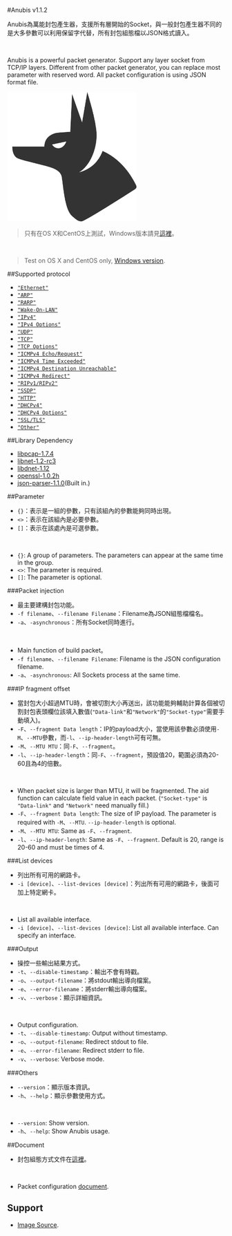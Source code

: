 #Anubis v1.1.2

Anubis為萬能封包產生器，支援所有層開始的Socket，與一般封包產生器不同的是大多參數可以利用保留字代替，所有封包組態檔以JSON格式讀入。

</br>

Anubis is a powerful packet generator. Support any layer socket from TCP/IP layers. Different from other packet generator, you can replace most parameter with reserved word. All packet configuration is using JSON format file.

<img src="Anubis.png" width = "300" height = "300">

> 只有在OS X和CentOS上測試，Windows版本請見[這裡](Win32/)。

</br>

> Test on OS X and CentOS only, [Windows version](Win32/).

##Supported protocol
* [```"Ethernet"```](Document/Ethernet.md)
* [```"ARP"```](Document/ARP.md)
* [```"RARP"```](Document/ARP.md)
* [```"Wake-On-LAN"```](Document/WOL.md)
* [```"IPv4"```](Document/IPv4.md)
* [```"IPv4 Options"```](Document/IPv4.md)
* [```"UDP"```](Document/UDP.md)
* [```"TCP"```](Document/TCP.md)
* [```"TCP Options"```](Document/TCP.md)
* [```"ICMPv4 Echo/Request"```](Document/ICMPv4.md)
* [```"ICMPv4 Time Exceeded"```](Document/ICMPv4.md)
* [```"ICMPv4 Destination Unreachable"```](Document/ICMPv4.md)
* [```"ICMPv4 Redirect"```](Document/ICMPv4.md)
* [```"RIPv1/RIPv2"```](Document/RIP.md)
* [```"SSDP"```](Document/Message.md)
* [```"HTTP"```](Document/Message.md)
* [```"DHCPv4"```](Document/DHCPv4.md)
* [```"DHCPv4 Options"```](Document/DHCPv4.md)
* [```"SSL/TLS"```](Document/Socket-Configuration.md)
* [```"Other"```](Document/Other.md)

##Library Dependency
* [libpcap-1.7.4](http://www.tcpdump.org/)
* [libnet-1.2-rc3](https://sourceforge.net/projects/libnet-dev/)
* [libdnet-1.12](https://github.com/dugsong/libdnet/)
* [openssl-1.0.2h](https://www.openssl.org/)
* [json-parser-1.1.0](https://github.com/udp/json-parser)(Built in.)

##Parameter
* ```{}```：表示是一組的參數，只有該組內的參數能夠同時出現。
* ```<>```：表示在該組內是必要參數。
* ```[]```：表示在該處內是可選參數。

</br>

* ```{}```: A group of parameters. The parameters can appear at the same time in the group.
* ```<>```: The parameter is required.
* ```[]```: The parameter is optional.

###Packet injection
* 最主要建構封包功能。
* ```-f filename```、```--filename Filename```：Filename為JSON組態檔檔名。
* ```-a```、```-asynchronous```：所有Socket同時進行。

</br>

* Main function of build packet。
* ```-f filename```、```--filename Filename```: Filename is the JSON configuration filename.
* ```-a```、```-asynchronous```: All Sockets process at the same time.

###IP fragment offset
* 當封包大小超過MTU時，會被切割大小再送出，該功能能夠輔助計算各個被切割封包表頭欄位該填入數值(```"Data-link"```和```"Network"```的```"Socket-type"```需要手動填入)。
* ```-F```、```--fragment Data length```：IP的payload大小，當使用該參數必須使用```-M```、```--MTU```參數，而```-l```、```--ip-header-length```可有可無。
* ```-M```、```--MTU MTU```：同```-F```、```--fragment```。
* ```-l```、```--ip-header-length```：同```-F```、```--fragment```，預設值20，範圍必須為20-60且為4的倍數。

</br>

* When packet size is larger than MTU, it will be fragmented. The aid function can calculate field value in each packet. (```"Socket-type"``` is ```"Data-link"``` and ```"Network"``` need manually fill.)
* ```-F```、```--fragment Data length```: The size of IP payload. The parameter is required with ```-M```、```--MTU```. ```--ip-header-length``` is optional.
* ```-M```、```--MTU MTU```: Same as ```-F```、```--fragment```.
* ```-l```、```--ip-header-length```: Same as ```-F```、```--fragment```. Default is 20, range is 20-60 and must be times of 4.

###List devices
* 列出所有可用的網路卡。
* ```-i [device]```、```--list-devices [device]```：列出所有可用的網路卡，後面可加上特定網卡。

</br>

* List all available interface.
* ```-i [device]```、```--list-devices [device]```: List all available interface. Can specify an interface.

###Output
* 操控一些輸出結果方式。
* ```-t```、```--disable-timestamp```：輸出不會有時戳。
* ```-o```、```--output-filename```：將stdout輸出導向檔案。
* ```-e```、```--error-filename```：將stderr輸出導向檔案。
* ```-v```、```--verbose```：顯示詳細資訊。

</br>

* Output configuration.
* ```-t```、```--disable-timestamp```: Output without timestamp.
* ```-o```、```--output-filename```: Redirect stdout to file.
* ```-e```、```--error-filename```: Redirect stderr to file.
* ```-v```、```--verbose```: Verbose mode.

###Others
* ```--version```：顯示版本資訊。
* ```-h```、```--help```：顯示參數使用方式。

</br>

* ```--version```: Show version.
* ```-h```、```--help```: Show Anubis usage.

##Document
* 封包組態方式文件在[這裡](Document/Socket-Configuration.md)。

</br>

* Packet configuration [document](Document/Socket-Configuration.md).

## Support
* [Image Source](https://www.iconfinder.com/iconsets/windows-8-metro-style).
